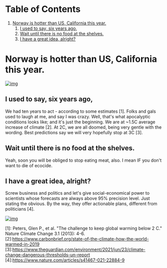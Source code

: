 
# Table of Contents

1.  [Norway is hotter than US, California this year.](#org554648f)
    1.  [I used to say, six years ago,](#org95768d7)
    2.  [Wait until there is no food at the shelves.](#orgb38b06b)
    3.  [I have a great idea, alright?](#org89ef9f6)


<a id="org554648f"></a>

# Norway is hotter than US, California this year.

[![img](/home/buddhilw/PP/Org/Notes/fb/norway-heat-2021.png "Norway 35C")](norway-heat-2021.png)


<a id="org95768d7"></a>

## I used to say, six years ago,

We had ten years to act - according to some estimates [1]. Folks and gals used to laugh at me, and say I was crazy. Well, that's what apocalyptic conditions looks like; and it's just the beginning. We are at ~1.5C average increase of climate [2]. At 2C, we are all doomed, being very gentle with the wording. Best predictions say we will very hopefully stop at 3C [3]. 


<a id="orgb38b06b"></a>

## Wait until there is no food at the shelves.

Yeah, soon you will be obliged to stop eating meat, also. I mean IF you don't want to die of ecocide.


<a id="org89ef9f6"></a>

## I have a great idea, alright?

Screw business and politics and let's give social-economical power to scientists whose forecasts are always above 95% precision level. Just stating the obvious. By the way, they offer actionable plans, different from politicians [4].

[![img](/home/buddhilw/PP/Org/Notes/fb/us-2021.png "US record temperature all history.")](us-2021.png)

[1]: Peters, Glen P., et al. "The challenge to keep global warming below 2 C." Nature Climate Change 3.1 (2013): 4-6.
[2]:<https://www.carbonbrief.org/state-of-the-climate-how-the-world-warmed-in-2019>
[3]:<https://www.theguardian.com/environment/2021/jun/23/climate-change-dangerous-thresholds-un-report>
[4]:<https://www.nature.com/articles/s41467-021-22884-9>

